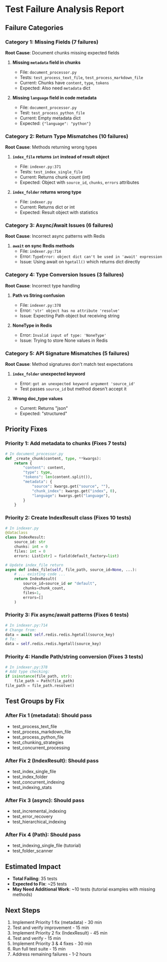 # Test Failure Analysis Report

## Failure Categories

### Category 1: Missing Fields (7 failures)

**Root Cause**: Document chunks missing expected fields

1. **Missing `metadata` field in chunks**
   - File: `document_processor.py`
   - Tests: `test_process_text_file`, `test_process_markdown_file`
   - Current: Chunks have `content`, `type`, `tokens`
   - Expected: Also need `metadata` dict

2. **Missing `language` field in code metadata**
   - File: `document_processor.py`
   - Test: `test_process_python_file`
   - Current: Empty metadata dict
   - Expected: `{"language": "python"}`

### Category 2: Return Type Mismatches (10 failures)

**Root Cause**: Methods returning wrong types

1. **`index_file` returns `int` instead of result object**
   - File: `indexer.py:371`
   - Tests: `test_index_single_file`
   - Current: Returns chunk count (int)
   - Expected: Object with `source_id`, `chunks`, `errors` attributes

2. **`index_folder` returns wrong type**
   - File: `indexer.py`
   - Current: Returns dict or int
   - Expected: Result object with statistics

### Category 3: Async/Await Issues (6 failures)

**Root Cause**: Incorrect async patterns with Redis

1. **`await` on sync Redis methods**
   - File: `indexer.py:714`
   - Error: `TypeError: object dict can't be used in 'await' expression`
   - Issue: Using await on `hgetall()` which returns dict directly

### Category 4: Type Conversion Issues (3 failures)

**Root Cause**: Incorrect type handling

1. **Path vs String confusion**
   - File: `indexer.py:378`
   - Error: `'str' object has no attribute 'resolve'`
   - Issue: Expecting Path object but receiving string

2. **NoneType in Redis**
   - Error: `Invalid input of type: 'NoneType'`
   - Issue: Trying to store None values in Redis

### Category 5: API Signature Mismatches (5 failures)

**Root Cause**: Method signatures don't match test expectations

1. **`index_folder` unexpected keyword**
   - Error: `got an unexpected keyword argument 'source_id'`
   - Test passes `source_id` but method doesn't accept it

2. **Wrong doc_type values**
   - Current: Returns "json"
   - Expected: "structured"

## Priority Fixes

### Priority 1: Add metadata to chunks (Fixes 7 tests)

```python
# In document_processor.py
def _create_chunk(content, type, **kwargs):
    return {
        "content": content,
        "type": type,
        "tokens": len(content.split()),
        "metadata": {
            "source": kwargs.get("source", ""),
            "chunk_index": kwargs.get("index", 0),
            "language": kwargs.get("language"),
        }
    }
```

### Priority 2: Create IndexResult class (Fixes 10 tests)

```python
# In indexer.py
@dataclass
class IndexResult:
    source_id: str
    chunks: int = 0
    files: int = 0
    errors: List[str] = field(default_factory=list)

# Update index_file return
async def index_file(self, file_path, source_id=None, ...):
    # ... existing code ...
    return IndexResult(
        source_id=source_id or "default",
        chunks=chunk_count,
        files=1,
        errors=[]
    )
```

### Priority 3: Fix async/await patterns (Fixes 6 tests)

```python
# In indexer.py:714
# Change from:
data = await self.redis.redis.hgetall(source_key)
# To:
data = self.redis.redis.hgetall(source_key)
```

### Priority 4: Handle Path/string conversion (Fixes 3 tests)

```python
# In indexer.py:378
# Add type checking:
if isinstance(file_path, str):
    file_path = Path(file_path)
file_path = file_path.resolve()
```

## Test Groups by Fix

### After Fix 1 (metadata): Should pass

- test_process_text_file
- test_process_markdown_file
- test_process_python_file
- test_chunking_strategies
- test_concurrent_processing

### After Fix 2 (IndexResult): Should pass

- test_index_single_file
- test_index_folder
- test_concurrent_indexing
- test_indexing_stats

### After Fix 3 (async): Should pass

- test_incremental_indexing
- test_error_recovery
- test_hierarchical_indexing

### After Fix 4 (Path): Should pass

- test_indexing_single_file (tutorial)
- test_folder_scanner

## Estimated Impact

- **Total Failing**: 35 tests
- **Expected to Fix**: ~25 tests
- **May Need Additional Work**: ~10 tests (tutorial examples with missing methods)

## Next Steps

1. Implement Priority 1 fix (metadata) - 30 min
2. Test and verify improvement - 15 min
3. Implement Priority 2 fix (IndexResult) - 45 min
4. Test and verify - 15 min
5. Implement Priority 3 & 4 fixes - 30 min
6. Run full test suite - 15 min
7. Address remaining failures - 1-2 hours
